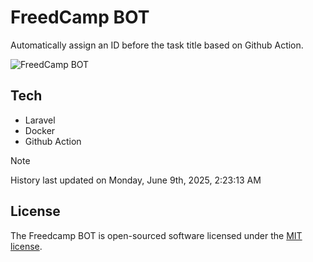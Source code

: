 # FreedCamp BOT

Automatically assign an ID before the task title based on Github Action.

![FreedCamp BOT](https://repository-images.githubusercontent.com/737932867/7d34798b-2680-471c-b089-a78a718d3d6a)

## Tech

- Laravel
- Docker
- Github Action

> [!NOTE]  
> History last updated on Monday, June 9th, 2025, 2:23:13 AM

## License

The Freedcamp BOT is open-sourced software licensed under the [MIT license](https://opensource.org/licenses/MIT).
